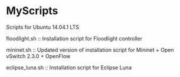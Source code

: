 MyScripts
=========

Scripts for Ubuntu 14.04.1 LTS

floodlight.sh :: Installation script for Floodlight controller

mininet.sh :: Updated version of installation script for Mininet + Open vSwitch 2.3.0 + OpenFlow

eclipse_luna.sh :: Installation script for Eclipse Luna
